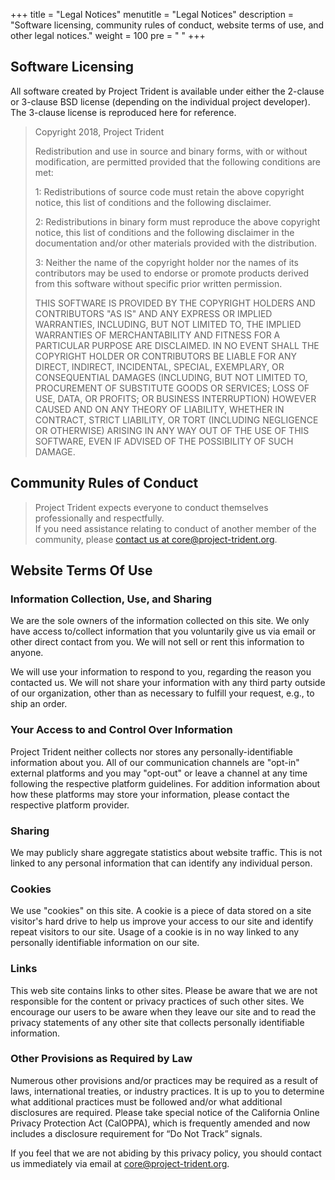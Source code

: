 +++
title = "Legal Notices"
menutitle = "Legal Notices"
description = "Software licensing, community rules of conduct, website terms of use, and other legal notices."
weight = 100
pre = "<i class='fa fa-file'></i>	"
+++

## Software Licensing
All software created by Project Trident is available under either the 2-clause or 3-clause BSD license (depending on the individual project developer). The 3-clause license is reproduced here for reference.

> Copyright 2018, Project Trident
> 
> Redistribution and use in source and binary forms, with or without modification, are permitted provided that the following conditions are met:
>
> 	1: Redistributions of source code must retain the above copyright notice, this list of conditions and the following disclaimer.
>
> 	2: Redistributions in binary form must reproduce the above copyright notice, this list of conditions and the following disclaimer in the documentation and/or other materials provided with the distribution.
>
> 	3: Neither the name of the copyright holder nor the names of its contributors may be used to endorse or promote products derived from this software without specific prior written permission.
>
> THIS SOFTWARE IS PROVIDED BY THE COPYRIGHT HOLDERS AND CONTRIBUTORS "AS IS" AND ANY EXPRESS OR IMPLIED WARRANTIES, INCLUDING, BUT NOT LIMITED TO, THE IMPLIED WARRANTIES OF MERCHANTABILITY AND FITNESS FOR A PARTICULAR PURPOSE ARE DISCLAIMED. IN NO EVENT SHALL THE COPYRIGHT HOLDER OR CONTRIBUTORS BE LIABLE FOR ANY DIRECT, INDIRECT, INCIDENTAL, SPECIAL, EXEMPLARY, OR CONSEQUENTIAL DAMAGES (INCLUDING, BUT NOT LIMITED TO, PROCUREMENT OF SUBSTITUTE GOODS OR SERVICES; LOSS OF USE, DATA, OR PROFITS; OR BUSINESS INTERRUPTION) HOWEVER CAUSED AND ON ANY THEORY OF LIABILITY, WHETHER IN CONTRACT, STRICT LIABILITY, OR TORT (INCLUDING NEGLIGENCE OR OTHERWISE) ARISING IN ANY WAY OUT OF THE USE OF THIS SOFTWARE, EVEN IF ADVISED OF THE POSSIBILITY OF SUCH DAMAGE.

## Community Rules of Conduct
> Project Trident expects everyone to conduct themselves professionally and respectfully.  
> If you need assistance relating to conduct of another member of the community, please [contact us at core@project-trident.org](mailto:core@project-trident.org).


## Website Terms Of Use

### Information Collection, Use, and Sharing 

We are the sole owners of the information collected on this site. We only have access to/collect information that you voluntarily give us via email or other direct contact from you. We will not sell or rent this information to anyone. 

We will use your information to respond to you, regarding the reason you contacted us. We will not share your information with any third party outside of our organization, other than as necessary to fulfill your request, e.g., to ship an order.

### Your Access to and Control Over Information 

Project Trident neither collects nor stores any personally-identifiable information about you. All of our communication channels are "opt-in" external platforms and you may "opt-out" or leave a channel at any time following the respective platform guidelines. For addition information about how these platforms may store your information, please contact the respective platform provider.
 
### Sharing 

We may publicly share aggregate statistics about website traffic. This is not linked to any personal information that can identify any individual person.

### Cookies 

We use "cookies" on this site. A cookie is a piece of data stored on a site visitor's hard drive to help us improve your access to our site and identify repeat visitors to our site. Usage of a cookie is in no way linked to any personally identifiable information on our site.

### Links 

This web site contains links to other sites. Please be aware that we are not responsible for the content or privacy practices of such other sites. We encourage our users to be aware when they leave our site and to read the privacy statements of any other site that collects personally identifiable information.

### Other Provisions as Required by Law

Numerous other provisions and/or practices may be required as a result of laws, international treaties, or industry practices. It is up to you to determine what additional practices must be followed and/or what additional disclosures are required. Please take special notice of the California Online Privacy Protection Act (CalOPPA), which is frequently amended and now includes a disclosure requirement for “Do Not Track” signals.

If you feel that we are not abiding by this privacy policy, you should contact us immediately via email at [core@project-trident.org](mailto:core@project-trident.org).
